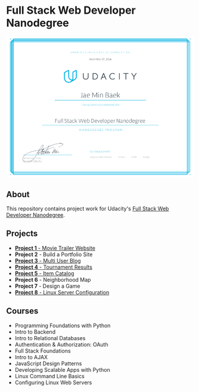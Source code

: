 # Full Stack Web Developer Nanodegree 
![img](full-stack.png)

## About
This repository contains project work for Udacity's [Full Stack Web Developer Nanodegree](https://www.udacity.com/course/nd004).

## Projects
- [**Project 1** - Movie Trailer Website](https://github.com/jbaek7023/Movie_Trailer)
- **Project 2** - Build a Portfolio Site
- [**Project 3** - Multi User Blog](https://github.com/jbaek7023/BlogPage)
- [**Project 4** - Tournament Results](https://github.com/jbaek7023/fullstack-nanodegree-vm)
- [**Project 5** - Item Catalog](https://github.com/jbaek7023/CatalogApp)
- **Project 6** - Neighborhood Map
- **Project 7** - Design a Game
- [**Project 8** - Linux Server Configuration](https://github.com/jbaek7023/LinuxConfiguration)

## Courses
- Programming Foundations with Python
- Intro to Backend
- Intro to Relational Databases
- Authentication & Authorization: OAuth
- Full Stack Foundations
- Intro to AJAX
- JavaScript Design Patterns
- Developing Scalable Apps with Python
- Linux Command Line Basics
- Configuring Linux Web Servers



